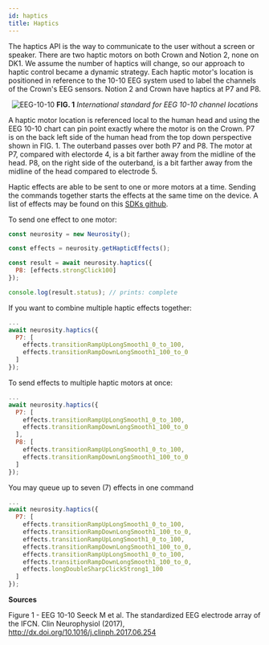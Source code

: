 ```yaml
---
id: haptics
title: Haptics
---
```


The haptics API is the way to communicate to the user without a screen or speaker. There are two haptic motors on both Crown and Notion 2, none on DK1. We assume the number of haptics will change, so our approach to haptic control became a dynamic strategy. Each haptic motor's location is positioned in reference to the 10-10 EEG system used to label the channels of the Crown's EEG sensors. Notion 2 and Crown have haptics at P7 and P8.

<p align="center">
  <img alt="EEG-10-10" src="..//img/api/eeg-10-10.png" />
  <b>FIG. 1</b><i> International standard for EEG 10-10 channel locations</i>
</p>

A haptic motor location is referenced local to the human head and using the EEG 10-10 chart can pin point exactly where the motor is on the Crown. P7 is on the back left side of the human head from the top down perspective shown in FIG. 1. The outerband passes over both P7 and P8. The motor at P7, compared with electorde 4, is a bit farther away from the midline of the head. P8, on the right side of the outerband, is a bit farther away from the midline of the head compared to electrode 5.

Haptic effects are able to be sent to one or more motors at a time. Sending the commands together starts the effects at the same time on the device. A list of effects may be found on this [SDKs github](https://github.com/neurosity/neurosity-sdk-js/blob/master/src/utils/hapticEffects.ts).

To send one effect to one motor:

```js
const neurosity = new Neurosity();

const effects = neurosity.getHapticEffects();

const result = await neurosity.haptics({
  P8: [effects.strongClick100]
});

console.log(result.status); // prints: complete
```

If you want to combine multiple haptic effects together:

```js
...
await neurosity.haptics({
  P7: [
    effects.transitionRampUpLongSmooth1_0_to_100,
    effects.transitionRampDownLongSmooth1_100_to_0
  ]
});
```

To send effects to multiple haptic motors at once:

```js
...
await neurosity.haptics({
  P7: [
    effects.transitionRampUpLongSmooth1_0_to_100,
    effects.transitionRampDownLongSmooth1_100_to_0
  ],
  P8: [
    effects.transitionRampUpLongSmooth1_0_to_100,
    effects.transitionRampDownLongSmooth1_100_to_0
  ]
});
```

You may queue up to seven (7) effects in one command

```js
...
await neurosity.haptics({
  P7: [
    effects.transitionRampUpLongSmooth1_0_to_100,
    effects.transitionRampDownLongSmooth1_100_to_0,
    effects.transitionRampUpLongSmooth1_0_to_100,
    effects.transitionRampDownLongSmooth1_100_to_0,
    effects.transitionRampUpLongSmooth1_0_to_100,
    effects.transitionRampDownLongSmooth1_100_to_0,
    effects.longDoubleSharpClickStrong1_100
  ]
});
```

**Sources**

Figure 1 - EEG 10-10
Seeck M et al. The standardized EEG electrode array of the IFCN. Clin Neurophysiol (2017), http://dx.doi.org/10.1016/j.clinph.2017.06.254
